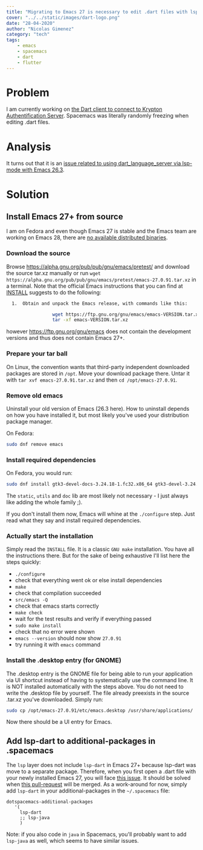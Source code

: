 ```yaml
---
title: "Migrating to Emacs 27 is necessary to edit .dart files with lsp-mode"
cover: "../../static/images/dart-logo.png"
date: "28-04-2020"
author: "Nicolas Gimenez"
category: "tech"
tags:
    - emacs
    - spacemacs 
    - dart
    - flutter
---
```


# Problem

I am currently working on [the Dart client to connect to Krypton Authentification Server](https://github.com/krypton-org/krypton-flutter). 
Spacemacs was literally randomly freezing when editing .dart files. 

# Analysis

It turns out that it is an [issue related to using dart\_language\_server via lsp-mode with Emacs 26.3](https://github.com/syl20bnr/spacemacs/issues/12820#issuecomment-620433013).

# Solution

## Install Emacs 27+ from source 

I am on Fedora and even though Emacs 27 is stable and the Emacs team are working on Emacs 28, there are [no available distributed binaries](https://www.reddit.com/r/emacs/comments/effu24/emacs_version_28/).

### Download the source

Browse https://alpha.gnu.org/pub/pub/gnu/emacs/pretest/ and download the source tar.xz manually or run `wget https://alpha.gnu.org/pub/pub/gnu/emacs/pretest/emacs-27.0.91.tar.xz` in a terminal.
Note that the official Emacs instructions that you can find at [INSTALL](https://github.com/emacs-mirror/emacs/blob/master/INSTALL) suggests to do the following:

```bash
  1.  Obtain and unpack the Emacs release, with commands like this:

                 wget https://ftp.gnu.org/gnu/emacs/emacs-VERSION.tar.xz
                 tar -xf emacs-VERSION.tar.xz
```

however https://ftp.gnu.org/gnu/emacs does not contain the development versions and thus does not contain Emacs 27+.

### Prepare your tar ball

On Linux, the convention wants that third-party independent downloaded packages are stored in `/opt`. 
Move your download package there. Untar it with `tar xvf emacs-27.0.91.tar.xz` and then `cd /opt/emacs-27.0.91`.

### Remove old emacs

Uninstall your old version of Emacs (26.3 here). How to uninstall depends on how you have installed it, but most likely you've used your distribution package manager.

On Fedora:

```bash
sudo dnf remove emacs
```

### Install required dependencies

On Fedora, you would run:

```bash
sudo dnf install gtk3-devel-docs-3.24.18-1.fc32.x86_64 gtk3-devel-3.24.18-1.fc32.x86_64 gtk3-immodules-3.24.18-1.fc32.x86_64 gtk3-tests-3.24.18-1.fc32.x86_64 motif-devel.x86_64 giflib.x86_64 giflib-devel.x86_64 libtiff.x86_64 libtiff-devel.x86_64 libtiff-tools.x86_64 libtiff-static.x86_64 gnutls-devel.x86_64 gnutls.x86_64 gnutls-utils.x86_64 libXpm.x86_64 libXpm-devel.x86_64 ncurses.x86_64 ncurses-libs.x86_64 ncurses-devel.x86_64 ncurses-static.x86_64
```

The `static`, `utils` and `doc` lib are most likely not necessary - I just always like adding the whole family ;).

If you don't install them now, Emacs will whine at the `./configure` step. Just read what they say and install required dependencies.

### Actually start the installation

Simply read the `INSTALL` file. It is a classic `GNU make` installation. You have all the instructions there. But for the sake of being exhaustive I'll list here the steps quickly:

* `./configure`
* check that everything went ok or else install dependencies
* `make`
* check that compilation succeeded
* `src/emacs -Q` 
* check that emacs starts correctly
* `make check`
* wait for the test results and verify if everything passed
* `sudo make install`
* check that no error were shown
* `emacs --version` should now show `27.0.91`
* try running it with `emacs` command

### Install the .desktop entry (for GNOME)

The .desktop entry is the GNOME file for being able to run your application via UI shortcut instead of having to systematically use the command line.
It is NOT installed automatically with the steps above.
You do not need to write the .desktop file by yourself. 
The file already preexists in the source .tar.xz you've downloaded. Simply run:

```bash
sudo cp /opt/emacs-27.0.91/etc/emacs.desktop /usr/share/applications/
```

Now there should be a UI entry for Emacs.

## Add lsp-dart to additional-packages in .spacemacs

The `lsp` layer does not include `lsp-dart` in Emacs 27+ because lsp-dart was move to a separate package.
Therefore, when you first open a .dart file with your newly installed Emacs 27, you will face [this issue](https://github.com/emacs-lsp/lsp-mode/issues/1606).
It should be solved when [this pull-request](https://github.com/syl20bnr/spacemacs/pull/13518) will be merged.
As a work-around for now, simply add `lsp-dart` in your additional-packages in the `~/.spacemacs` file:
```elisp   
dotspacemacs-additional-packages
   '(
     lsp-dart
     ;; lsp-java
     )
```

Note: if you also code in `java` in Spacemacs, you'll probably want to add `lsp-java` as well, which seems to have similar issues.
